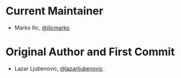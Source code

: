 # Current Maintainer
* Marko Ilic, [@ilicmarko](https://github.com/ilicmarko)

# Original Author and First Commit
* Lazar Ljubenovic, [@lazarljubenovic](https://github.com/lazarljubenovic)
